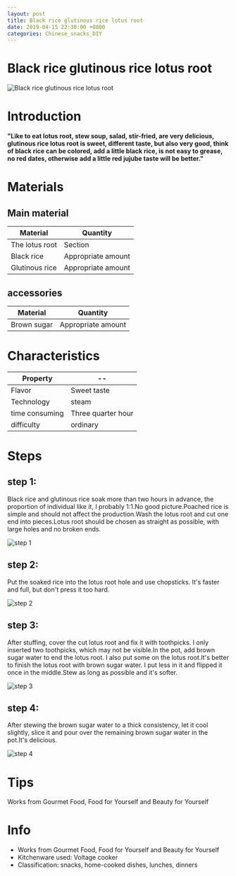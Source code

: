 ```yaml
---
layout: post
title: Black rice glutinous rice lotus root
date: 2019-04-15 22:30:00 +0800
categories: Chinese_snacks_DIY
---
```


# Black rice glutinous rice lotus root

![Black rice glutinous rice lotus root]({{site.baseurl}}/img/424276/424276.jpg)

# Introduction

**"Like to eat lotus root, stew soup, salad, stir-fried, are very delicious, glutinous rice lotus root is sweet, different taste, but also very good, think of black rice can be colored, add a little black rice, is not easy to grease, no red dates, otherwise add a little red jujube taste will be better."**

# Materials


## Main material

Material|Quantity
--|--
The lotus root|Section
Black rice|Appropriate amount
Glutinous rice|Appropriate amount

## accessories

Material|Quantity
--|--
Brown sugar|Appropriate amount

# Characteristics

Property|--
--|--
Flavor|Sweet taste
Technology|steam
time consuming|Three quarter hour
difficulty|ordinary

# Steps

## step 1:

Black rice and glutinous rice soak more than two hours in advance, the proportion of individual like it, I probably 1:1.No good picture.Poached rice is simple and should not affect the production.Wash the lotus root and cut one end into pieces.Lotus root should be chosen as straight as possible, with large holes and no broken ends.

![step 1]({{site.baseurl}}/img/424276/1.jpg)

## step 2:

Put the soaked rice into the lotus root hole and use chopsticks. It's faster and full, but don't press it too hard.

![step 2]({{site.baseurl}}/img/424276/2.jpg)

## step 3:

After stuffing, cover the cut lotus root and fix it with toothpicks. I only inserted two toothpicks, which may not be visible.In the pot, add brown sugar water to end the lotus root. I also put some on the lotus root.It's better to finish the lotus root with brown sugar water. I put less in it and flipped it once in the middle.Stew as long as possible and it's softer.

![step 3]({{site.baseurl}}/img/424276/3.jpg)

## step 4:

After stewing the brown sugar water to a thick consistency, let it cool slightly, slice it and pour over the remaining brown sugar water in the pot.It's delicious.

![step 4]({{site.baseurl}}/img/424276/4.jpg)

# Tips

Works from Gourmet Food, Food for Yourself and Beauty for Yourself

# Info

- Works from Gourmet Food, Food for Yourself and Beauty for Yourself
- Kitchenware used: Voltage cooker
- Classification: snacks, home-cooked dishes, lunches, dinners